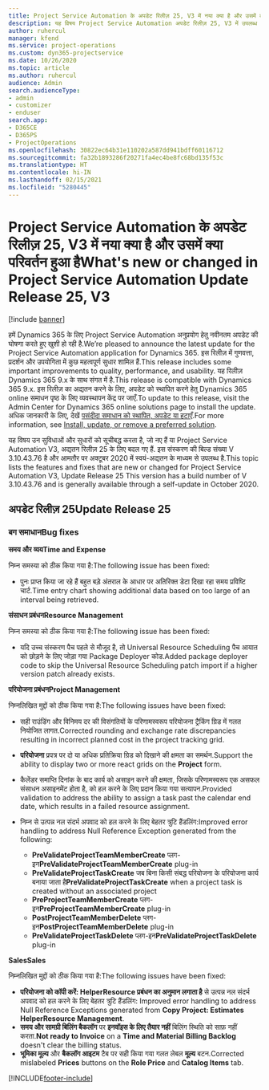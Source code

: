 ```yaml
---
title: Project Service Automation के अपडेट रिलीज़ 25, V3 में नया क्या है और उसमें क्या परिवर्तन हुआ है
description: यह विषय Project Service Automation अपडेट रिलीज़ 25, V3 में उपलब्ध सुविधाओं और सुधारों को सूचीबद्ध करता है.
author: ruhercul
manager: kfend
ms.service: project-operations
ms.custom: dyn365-projectservice
ms.date: 10/26/2020
ms.topic: article
ms.author: ruhercul
audience: Admin
search.audienceType:
- admin
- customizer
- enduser
search.app:
- D365CE
- D365PS
- ProjectOperations
ms.openlocfilehash: 30822ec64b31e110202a587dd941bdff60116712
ms.sourcegitcommit: fa32b1893286f20271fa4ec4be8fc68bd135f53c
ms.translationtype: HT
ms.contentlocale: hi-IN
ms.lasthandoff: 02/15/2021
ms.locfileid: "5280445"
---
```

# <a name="whats-new-or-changed-in-project-service-automation-update-release-25-v3"></a><span data-ttu-id="b659b-103">Project Service Automation के अपडेट रिलीज़ 25, V3 में नया क्या है और उसमें क्या परिवर्तन हुआ है</span><span class="sxs-lookup"><span data-stu-id="b659b-103">What's new or changed in Project Service Automation Update Release 25, V3</span></span>

[!include [banner](../includes/psa-now-project-operations.md)]

<span data-ttu-id="b659b-104">हमें Dynamics 365 के लिए Project Service Automation अनुप्रयोग हेतु नवीनतम अपडेट की घोषणा करते हुए खुशी हो रही है.</span><span class="sxs-lookup"><span data-stu-id="b659b-104">We’re pleased to announce the latest update for the Project Service Automation application for Dynamics 365.</span></span> <span data-ttu-id="b659b-105">इस रिलीज़ में गुणवत्ता, प्रदर्शन और उपयोगिता में कुछ महत्वपूर्ण सुधार शामिल हैं.</span><span class="sxs-lookup"><span data-stu-id="b659b-105">This release includes some important improvements to quality, performance, and usability.</span></span> <span data-ttu-id="b659b-106">यह रिलीज़ Dynamics 365 9.x के साथ संगत में है.</span><span class="sxs-lookup"><span data-stu-id="b659b-106">This release is compatible with Dynamics 365 9.x.</span></span> <span data-ttu-id="b659b-107">इस रिलीज़ का अद्यतन करने के लिए, अपडेट को स्थापित करने हेतु Dynamics 365 online समाधन पृष्ठ के लिए व्यवस्थापन केंद्र पर जाएँ.</span><span class="sxs-lookup"><span data-stu-id="b659b-107">To update to this release, visit the Admin Center for Dynamics 365 online solutions page to install the update.</span></span> <span data-ttu-id="b659b-108">अधिक जानकारी के लिए, देखें [पसंदीदा समाधान को स्थापित, अपडेट या हटाएँ](https://docs.microsoft.com/power-platform/admin/install-remove-preferred-solution).</span><span class="sxs-lookup"><span data-stu-id="b659b-108">For more information, see [Install, update, or remove a preferred solution](https://docs.microsoft.com/power-platform/admin/install-remove-preferred-solution).</span></span>

<span data-ttu-id="b659b-109">यह विषय उन सुविधाओं और सुधारों को सूचीबद्ध करता है, जो नए हैं या Project Service Automation V3, अद्यतन रिलीज़ 25 के लिए बदल गए हैं. इस संस्करण की बिल्ड संख्या V 3.10.43.76 है और आमतौर पर अक्टूबर 2020 में स्वयं-अद्यतन के माध्यम से उपलब्ध है.</span><span class="sxs-lookup"><span data-stu-id="b659b-109">This topic lists the features and fixes that are new or changed for Project Service Automation V3, Update Release 25 This version has a build number of V 3.10.43.76 and is generally available through a self-update in October 2020.</span></span>

## <a name="update-release-25"></a><span data-ttu-id="b659b-110">अपडेट रिलीज़ 25</span><span class="sxs-lookup"><span data-stu-id="b659b-110">Update Release 25</span></span>

### <a name="bug-fixes"></a><span data-ttu-id="b659b-111">बग समाधान</span><span class="sxs-lookup"><span data-stu-id="b659b-111">Bug fixes</span></span>

<span data-ttu-id="b659b-112">**समय और व्यय**</span><span class="sxs-lookup"><span data-stu-id="b659b-112">**Time and Expense**</span></span>

<span data-ttu-id="b659b-113">निम्न समस्या को ठीक किया गया है:</span><span class="sxs-lookup"><span data-stu-id="b659b-113">The following issue has been fixed:</span></span>

- <span data-ttu-id="b659b-114">पुनः प्राप्त किया जा रहे हैं बहुत बड़े अंतराल के आधार पर अतिरिक्त डेटा दिखा रहा समय प्रविष्टि चार्ट.</span><span class="sxs-lookup"><span data-stu-id="b659b-114">Time entry chart showing additional data based on too large of an interval being retrieved.</span></span>

<span data-ttu-id="b659b-115">**संसाधन प्रबंधन**</span><span class="sxs-lookup"><span data-stu-id="b659b-115">**Resource Management**</span></span>

<span data-ttu-id="b659b-116">निम्न समस्या को ठीक किया गया है:</span><span class="sxs-lookup"><span data-stu-id="b659b-116">The following issue has been fixed:</span></span>

- <span data-ttu-id="b659b-117">यदि उच्च संस्करण पैच पहले से मौजूद है, तो Universal Resource Scheduling पैच आयात को छोड़ने के लिए जोड़ा गया Package Deployer कोड.</span><span class="sxs-lookup"><span data-stu-id="b659b-117">Added package deployer code to skip the Universal Resource Scheduling patch import if a higher version patch already exists.</span></span>

<span data-ttu-id="b659b-118">**परियोजना प्रबंधन**</span><span class="sxs-lookup"><span data-stu-id="b659b-118">**Project Management**</span></span>

<span data-ttu-id="b659b-119">निम्नलिखित मुद्दों को ठीक किया गया है:</span><span class="sxs-lookup"><span data-stu-id="b659b-119">The following issues have been fixed:</span></span>

- <span data-ttu-id="b659b-120">सही राउंडिंग और विनिमय दर की विसंगतियों के परिणामस्वरूप परियोजना ट्रैकिंग ग्रिड में गलत नियोजित लागत.</span><span class="sxs-lookup"><span data-stu-id="b659b-120">Corrected rounding and exchange rate discrepancies resulting in incorrect planned cost in the project tracking grid.</span></span>
- <span data-ttu-id="b659b-121">**परियोजना** प्रपत्र पर दो या अधिक प्रतिक्रिया ग्रिड को दिखाने की क्षमता का समर्थन.</span><span class="sxs-lookup"><span data-stu-id="b659b-121">Support the ability to display two or more react grids on the **Project** form.</span></span>
- <span data-ttu-id="b659b-122">कैलेंडर समाप्ति दिनांक के बाद कार्य को असाइन करने की क्षमता, जिसके परिणामस्वरूप एक असफल संसाधन असाइनमेंट होता है, को हल करने के लिए प्रदान किया गया सत्यापन.</span><span class="sxs-lookup"><span data-stu-id="b659b-122">Provided validation to address the ability to assign a task past the calendar end date, which results in a failed resource assignment.</span></span>
- <span data-ttu-id="b659b-123">निम्न से उत्पन्न नल संदर्भ अपवाद को हल करने के लिए बेहतर त्रुटि हैंडलिंग:</span><span class="sxs-lookup"><span data-stu-id="b659b-123">Improved error handling to address Null Reference Exception generated from the following:</span></span>

    - <span data-ttu-id="b659b-124">**PreValidateProjectTeamMemberCreate** प्लग-इन</span><span class="sxs-lookup"><span data-stu-id="b659b-124">**PreValidateProjectTeamMemberCreate** plug-in</span></span>
    - <span data-ttu-id="b659b-125">**PreValidateProjectTaskCreate** जब बिना किसी संबद्ध परियोजना के परियोजना कार्य बनाया जाता है</span><span class="sxs-lookup"><span data-stu-id="b659b-125">**PreValidateProjectTaskCreate** when a project task is created without an associated project</span></span>
    - <span data-ttu-id="b659b-126">**PreProjectTeamMemberCreate** प्लग-इन</span><span class="sxs-lookup"><span data-stu-id="b659b-126">**PreProjectTeamMemberCreate** plug-in</span></span>
    - <span data-ttu-id="b659b-127">**PostProjectTeamMemberDelete** प्लग-इन</span><span class="sxs-lookup"><span data-stu-id="b659b-127">**PostProjectTeamMemberDelete** plug-in</span></span>
    - <span data-ttu-id="b659b-128">**PreValidateProjectTaskDelete** प्लग-इन</span><span class="sxs-lookup"><span data-stu-id="b659b-128">**PreValidateProjectTaskDelete** plug-in</span></span>

<span data-ttu-id="b659b-129">**Sales**</span><span class="sxs-lookup"><span data-stu-id="b659b-129">**Sales**</span></span>

<span data-ttu-id="b659b-130">निम्नलिखित मुद्दों को ठीक किया गया है:</span><span class="sxs-lookup"><span data-stu-id="b659b-130">The following issues have been fixed:</span></span>

- <span data-ttu-id="b659b-131">**परियोजना को कॉपी करें: HelperResource प्रबंधन का अनुमान लगाता है** से उत्पन्न नल संदर्भ अपवाद को हल करने के लिए बेहतर त्रुटि हैंडलिंग: </span><span class="sxs-lookup"><span data-stu-id="b659b-131">Improved error handling to address Null Reference Exceptions generated from **Copy Project: Estimates HelperResource Management**.</span></span>
- <span data-ttu-id="b659b-132">**समय और सामग्री बिलिंग बैकलॉग** पर **इनवॉइस के लिए तैयार नहीं** बिलिंग स्थिति को साफ़ नहीं करता.</span><span class="sxs-lookup"><span data-stu-id="b659b-132">**Not ready to Invoice** on a **Time and Material Billing Backlog** doesn't clear the billing status.</span></span>
- <span data-ttu-id="b659b-133">**भूमिका मूल्य** और **बैकलॉग आइटम** टैब पर सही किया गया गलत लेबल **मूल्य** बटन.</span><span class="sxs-lookup"><span data-stu-id="b659b-133">Corrected mislabeled **Prices** buttons on the **Role Price** and **Catalog Items** tab.</span></span>


[!INCLUDE[footer-include](../includes/footer-banner.md)]